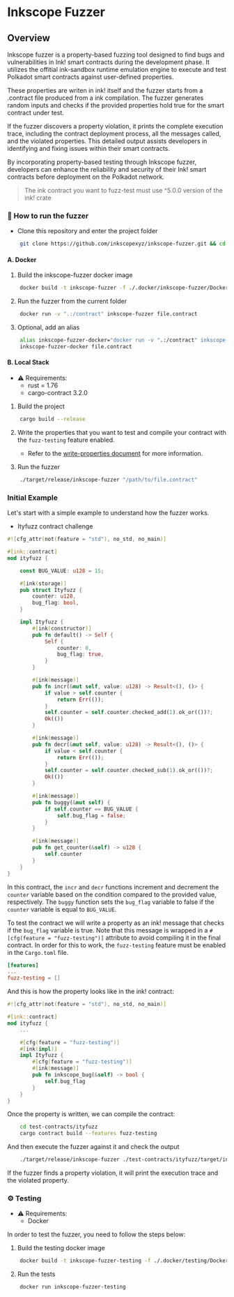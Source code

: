 # Inkscope Fuzzer

## Overview

Inkscope fuzzer is a property-based fuzzing tool designed to find bugs and vulnerabilities in Ink! smart contracts during the development phase. It utilizes the offitial ink-sandbox runtime emulation engine to execute and test Polkadot smart contracts against user-defined properties.

These properties are writen in ink! itself and the fuzzer starts from a .contract file produced from a ink compilation. The fuzzer generates random inputs and checks if the provided properties hold true for the smart contract under test.

If the fuzzer discovers a property violation, it prints the complete execution trace, including the contract deployment process, all the messages called, and the violated properties. This detailed output assists developers in identifying and fixing issues within their smart contracts.

By incorporating property-based testing through Inkscope fuzzer, developers can enhance the reliability and security of their Ink! smart contracts before deployment on the Polkadot network.

>  The ink contract you want to fuzz-test must use ^5.0.0 version of the ink! crate

### 🚀 How to run the fuzzer

- Clone this repository and enter the project folder
```bash
    git clone https://github.com/inkscopexyz/inkscope-fuzzer.git && cd inkscope-fuzzer
```

#### A. Docker

1. Build the inkscope-fuzzer docker image
```bash
    docker build -t inkscope-fuzzer -f ./.docker/inkscope-fuzzer/Dockerfile .
```

2. Run the fuzzer from the current folder
```bash
    docker run -v ".:/contract" inkscope-fuzzer file.contract
```

3. Optional, add an alias
```bash
    alias inkscope-fuzzer-docker="docker run -v ".:/contract" inkscope-fuzzer"
    inkscope-fuzzer-docker file.contract
```

#### B. Local Stack

- ⚠️ Requirements:
  - rust = 1.76
  - cargo-contract 3.2.0

1. Build the project
```bash
    cargo build --release
```

2. Write the properties that you want to test and compile your contract with the `fuzz-testing` feature enabled.
    - Refer to the [write-properties document](docs/write-properties.md) for more information.
    
3. Run the fuzzer
```bash
    ./target/release/inkscope-fuzzer "/path/to/file.contract"
```

### Initial Example

Let's start with a simple example to understand how the fuzzer works.

- Ityfuzz contract challenge

```rust
#![cfg_attr(not(feature = "std"), no_std, no_main)]

#[ink::contract]
mod ityfuzz {

    const BUG_VALUE: u128 = 15;

    #[ink(storage)]
    pub struct Ityfuzz {
        counter: u128,
        bug_flag: bool,
    }

    impl Ityfuzz {
        #[ink(constructor)]
        pub fn default() -> Self {
            Self {
                counter: 0,
                bug_flag: true,
            }
        }

        #[ink(message)]
        pub fn incr(&mut self, value: u128) -> Result<(), ()> {
            if value > self.counter {
                return Err(());
            }
            self.counter = self.counter.checked_add(1).ok_or(())?;
            Ok(())
        }

        #[ink(message)]
        pub fn decr(&mut self, value: u128) -> Result<(), ()> {
            if value < self.counter {
                return Err(());
            }
            self.counter = self.counter.checked_sub(1).ok_or(())?;
            Ok(())
        }

        #[ink(message)]
        pub fn buggy(&mut self) {
            if self.counter == BUG_VALUE {
                self.bug_flag = false;
            }
        }

        #[ink(message)]
        pub fn get_counter(&self) -> u128 {
            self.counter
        }
    }
}
```

In this contract, the `incr` and `decr` functions increment and decrement the `counter` variable based on the condition compared to the provided value, respectively. The `buggy` function sets the `bug_flag` variable to false if the `counter` variable is equal to `BUG_VALUE`.

To test the contract we will write a property as an ink! message that checks if the `bug_flag` variable is true. Note that this message is wrapped in a `#[cfg(feature = "fuzz-testing")]` attribute to avoid compiling it in the final contract. In order for this to work, the `fuzz-testing` feature must be enabled in the `Cargo.toml` file.

```toml
[features]
...
fuzz-testing = []
```
And this is how the property looks like in the ink! contract: 
```rust
#![cfg_attr(not(feature = "std"), no_std, no_main)]

#[ink::contract]
mod ityfuzz {
    ...

    #[cfg(feature = "fuzz-testing")]
    #[ink(impl)]
    impl Ityfuzz {
        #[cfg(feature = "fuzz-testing")]
        #[ink(message)]
        pub fn inkscope_bug(&self) -> bool {
            self.bug_flag
        }
    }
}
```

Once the property is written, we can compile the contract:

```bash
    cd test-contracts/ityfuzz
    cargo contract build --features fuzz-testing
```

And then execute the fuzzer against it and check the output
```bash
    ./target/release/inkscope-fuzzer ./test-contracts/ityfuzz/target/ink/ityfuzz.contract 
```

If the fuzzer finds a property violation, it will print the execution trace and the violated property.

### ⚙️ Testing

- ⚠️ Requirements:
  - Docker

In order to test the fuzzer, you need to follow the steps below:

1. Build the testing docker image
```bash
    docker build -t inkscope-fuzzer-testing -f ./.docker/testing/Dockerfile .
```
2. Run the tests
```bash
    docker run inkscope-fuzzer-testing
```


